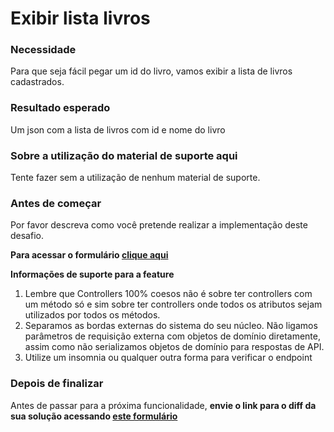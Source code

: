 # Exibir lista livros

### **Necessidade**

Para que seja fácil pegar um id do livro, vamos exibir a lista de livros cadastrados.

### **Resultado esperado**

Um json com a lista de livros com id e nome do livro

### **Sobre a utilização do material de suporte aqui**

Tente fazer sem a utilização de nenhum material de suporte.

### Antes de começar

Por favor descreva como você pretende realizar a implementação deste desafio. 
  
  **Para acessar o formulário [clique aqui](https://docs.google.com/forms/d/e/1FAIpQLSezEWfnZvaE8-gbCccqSYXmq9VIA6afjXcRAAv0Y9DszSHA4w/viewform)**


**Informações de suporte para a feature**

1.  Lembre que Controllers 100% coesos não é sobre ter controllers com um método só e sim sobre ter controllers onde todos os atributos sejam utilizados por todos os métodos.
2.  Separamos as bordas externas do sistema do seu núcleo. Não ligamos parâmetros de requisição externa com objetos de domínio diretamente, assim como não serializamos objetos de domínio para respostas de API.
3.  Utilize um insomnia ou qualquer outra forma para verificar o endpoint

### Depois de finalizar

Antes de passar para a próxima funcionalidade, **envie o link para o diff da sua solução acessando [este formulário](https://docs.google.com/forms/d/e/1FAIpQLSdmJxg636XFzXmgzYSePROTHsxKZcUcI1Q4RJPrOTq-WxO1Kw/viewform)**
